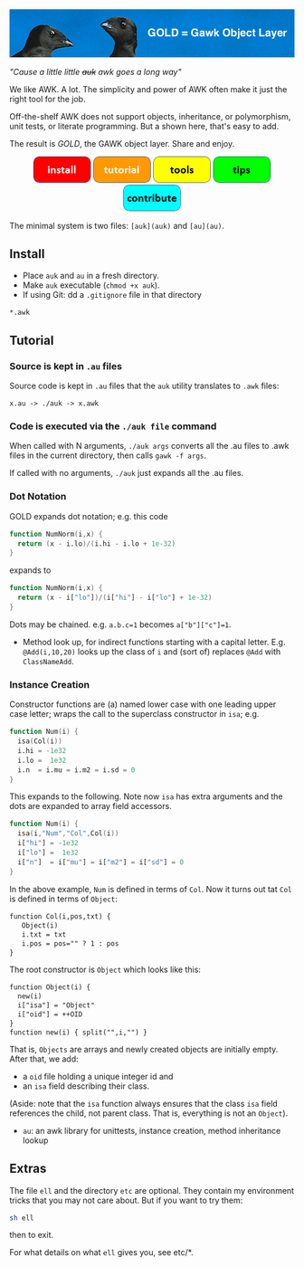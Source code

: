 <img src="etc/img/banner.png">

<em>"Cause a little little <strike>auk</strike> awk goes a long way"</em>


We like AWK. A lot. The simplicity and power of AWK often make it just the right tool for the job.

Off-the-shelf AWK does not support objects, inheritance, or polymorphism, unit tests, or literate programming.  But a shown here, that's easy to add.

The result is _GOLD_, the GAWK object layer. Share and enjoy.

<p align="center">
<a href="#install"><img src="etc/img/button_install.png"></a>
<a href="#tutorial"><img src="etc/img/button_tutorial.png"></a>
<a href="#tools"><img src="etc/img/button_tools.png"></a>
<a href="#tips"><img src="etc/img/button_tips.png"></a>
<a href="#contribute"><img src="etc/img/button_contribute.png"></a>
</p>

The minimal system is two files: `[auk](auk)` and `[au](au)`. 

## Install

- Place `auk` and `au` in a fresh directory. 
- Make `auk` executable (`chmod +x auk`).
- If using Git: dd a `.gitignore` file in that directory

```
*.awk
```
## Tutorial 

### Source is kept in `.au` files

Source code is kept in `.au` files that the `auk` utility translates to `.awk` files:

    x.au -> ./auk -> x.awk

### Code is executed via the `./auk file` command

When  called with N arguments, `./auk args` converts all the .au files to .awk files in the current directory, 
then calls `gawk -f args`.

If called with no arguments, `./auk` just expands all the .au files.

### Dot Notation

GOLD expands dot notation; e.g. this code

```awk
function NumNorm(i,x) {
  return (x - i.lo)/(i.hi - i.lo + 1e-32)
}
```

expands to 

```awk
function NumNorm(i,x) {
  return (x - i["lo"])/(i["hi"] - i["lo"] + 1e-32)
}
```

Dots may be chained. e.g.
`a.b.c=1` becomes `a["b"]["c"]=1`.

- Method look up, for indirect functions starting with a capital letter. E.g. `@Add(i,10,20)`
  looks up the class of `i` and (sort of) replaces `@Add` with `ClassNameAdd`.

### Instance Creation

Constructor functions are (a) named lower case with one leading upper case letter;
  wraps the call to the superclass constructor  in `isa`; e.g.

```awk
function Num(i) {
  isa(Col(i))
  i.hi = -1e32
  i.lo =  1e32
  i.n  = i.mu = i.m2 = i.sd = 0
}
```

This expands to the following. Note now `isa` has extra arguments and the dots are expanded
to array field accessors.

```awk
function Num(i) {
  isa(i,"Num","Col",Col(i))
  i["hi"] = -1e32
  i["lo"] =  1e32
  i["n"]  = i["mu"] = i["m2"] = i["sd"] = 0
}
```

In the above example, `Num` is defined in terms of `Col`.  Now it turns out
tat `Col` is defined in terms of `Object`:

```Col
function Col(i,pos,txt) {
   Object(i)
   i.txt = txt
   i.pos = pos="" ? 1 : pos
}
```

The root constructor is `Object` which looks like this:

```
function Object(i) { 
  new(i) 
  i["isa"] = "Object"
  i["oid"] = ++OID 
}
function new(i) { split("",i,"") }
```
That is, `Objects` are arrays and newly created objects are initially empty.
After that, we add:

- a `oid` file holding a unique integer id and 
- an `isa` field describing their class. 

(Aside: note that the `isa` function always ensures that  the class `isa` field references the child, not parent class.
That is, everything is not an `Object`).
 


- `au`: an awk library for unittests, instance creation, method inheritance lookup

## Extras

The file `ell` and the directory `etc` are optional. They contain my environment tricks that you may not care about.  But if you want to try them:

```bash
sh ell
```

then <control-d> to exit.

For what details on what `ell` gives you, see etc/*.
